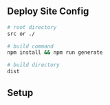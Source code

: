 

## Deploy Site Config

```bash
# root directory
src or ./

# build command
npm install && npm run generate

# build directory
dist
```

## Setup
